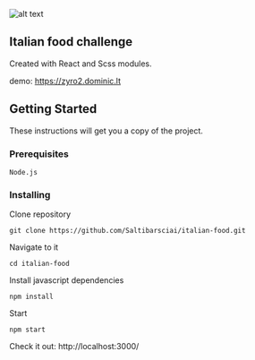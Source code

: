 ![alt text](https://d3n8a8pro7vhmx.cloudfront.net/veganaustralia/pages/4764/meta_images/original/pasta_with_simple_tomato_sauce.jpg?1485001016)


## Italian food challenge

Created with React and Scss modules.

demo: https://zyro2.dominic.lt

## Getting Started

These instructions will get you a copy of the project.

### Prerequisites



```
Node.js
```

### Installing

Clone repository

```
git clone https://github.com/Saltibarsciai/italian-food.git
```

Navigate to it

```
cd italian-food
```

Install javascript dependencies

```
npm install
```

Start

```
npm start
```

Check it out: http://localhost:3000/
